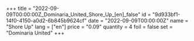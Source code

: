 +++
title = "2022-09-09T00:00:00Z_Dominaria_United_Shore_Up_[en]_false"
id = "9d933bf1-14f0-4150-a0d2-6b845b9624cf"
date = "2022-09-09T00:00:00Z"
name = "Shore Up"
lang = ["en"]
price = "0.09"
quantity = 4
foil = false
set = "Dominaria United"
+++
